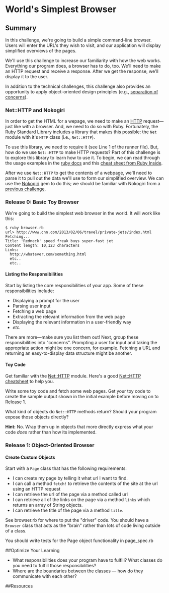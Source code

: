 # World's Simplest Browser

## Summary
In this challenge, we're going to build a simple command-line browser.  Users will enter the URL's they wish to visit, and our application will display simplified overviews of the pages.

We'll use this challenge to increase our familiarity with how the web works.  Everything our program does, a browser has to do, too.  We'll need to make an HTTP request and receive a response.  After we get the response, we'll display it to the user.

In addition to the technical challenges, this challenge also provides an opportunity to apply object-oriented design principles (e.g., [separation of concerns][]).


### Net::HTTP and Nokogiri
In order to get the HTML for a wepage, we need to make an [HTTP][wikipedia http] request—just like with a browser.  And, we need to do so with Ruby.  Fortunately, the Ruby Standard Library includes a library that makes this possible:  the `Net` module with it's `HTTP` class (i.e., `Net::HTTP`).

To use this library, we need to require it (see Line 1 of the runner file).  But, how do we use `Net::HTTP` to make HTTP requests?  Part of this challenge is to explore this library to learn how to use it.  To begin, we can read through the usage examples in the [ruby docs][ruby net/http] and this [cheat sheet from Ruby Inside][ruby inside net/http].

After we use `Net::HTTP` to get the contents of a webpage, we'll need to parse it to pull out the data we'll use to form our simplified overview.  We can use the [Nokogiri][] gem to do this; we should be familiar with Nokogiri from a [previous challenge][scraping hn challenge].


### Release 0: Basic Toy Browser

We're going to build the simplest web browser in the world.  It will work like this:

```text
$ ruby browser.rb
url> http://www.cnn.com/2013/02/06/travel/private-jets/index.html
Fetching...
Title: 'Redneck' speed freak buys super-fast jet
Content length: 10,123 characters
Links:
  http://whatever.com/something.html
  etc..
  etc..
```


#### Listing the Responsibilities

Start by listing the core responsibilities of your app.  Some of these responsibilities include:

- Displaying a prompt for the user
- Parsing user input
- Fetching a web page
- Extracting the relevant information from the web page
- Displaying the relevant information in a user-friendly way
- *etc.*

There are more&mdash;make sure you list them out!  Next, group these responsibilities into "concerns".  Prompting a user for input and taking the appropriate action might be one concern, for example.  Fetching a URL and returning an easy-to-display data structure might be another.

#### Toy Code

Get familiar with the [Net::HTTP](http://ruby-doc.org/stdlib-1.9.3//libdoc/net/http/rdoc/Net/HTTP.html) module.  Here's a good [Net::HTTP cheatsheet](http://www.rubyinside.com/nethttp-cheat-sheet-2940.html) to help you.

Write some toy code and fetch some web pages. Get your toy code to create the sample output shown in the initial example before moving on to Release 1.

What kind of objects do `Net::HTTP` methods return?  Should your program expose those objects directly?

**Hint:** No.  Wrap them up in objects that more directly express what your code *does* rather than how its implemented.

### Release 1: Object-Oriented Browser

#### Create Custom Objects

Start with a `Page` class that has the following requirements:

- I can create my page by telling it what url I want to find.
- I can call a method `fetch!` to retrieve the contents of the site at the url using an HTTP request
- I can retrieve the url of the page via a method called url
- I can retrieve all of the links on the page via a method `links` which returns an array of String objects.
- I can retrieve the title of the page via a method `title`.


See browser.rb for where to put the "driver" code.  You should have a `Browser` class that acts as the "brain" rather than lots of code living outside of a class.

You should write tests for the Page object functionality in page_spec.rb

##Optimize Your Learning
- What responsibilities does your program have to fulfill?  What classes do you need to fulfill those responsibilities?
- Where are the boundaries between the classes &mdash; how do they communicate with each other?

##Resources


[nokogiri]: http://nokogiri.org
[ruby net/http]: http://ruby-doc.org/stdlib-2.1.0//libdoc/net/http/rdoc/Net/HTTP.html
[ruby inside net/http]: http://www.rubyinside.com/nethttp-cheat-sheet-2940.html
[scraping hn challenge]: ../../../scraping-hn-1-building-objects-challenge
[separation of concerns]: https://en.wikipedia.org/wiki/Separation_of_concerns
[wikipedia http]: https://en.wikipedia.org/wiki/Hypertext_Transfer_Protocol

